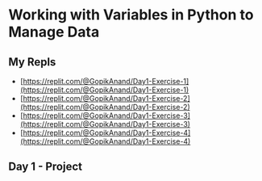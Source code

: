 # Working with Variables in Python to Manage Data
## My Repls
* [https://replit.com/@GopikAnand/Day1-Exercise-1](https://replit.com/@GopikAnand/Day1-Exercise-1)
* [https://replit.com/@GopikAnand/Day1-Exercise-2](https://replit.com/@GopikAnand/Day1-Exercise-2)
* [https://replit.com/@GopikAnand/Day1-Exercise-3](https://replit.com/@GopikAnand/Day1-Exercise-3)
* [https://replit.com/@GopikAnand/Day1-Exercise-4](https://replit.com/@GopikAnand/Day1-Exercise-4)

## Day 1 - Project
